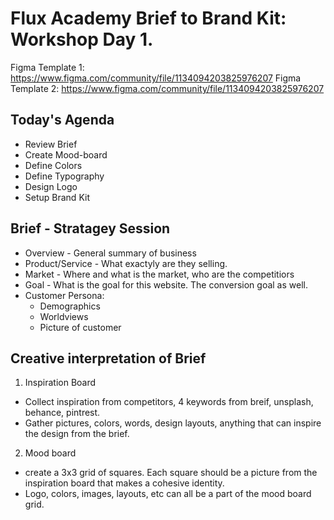 # Flux Academy Brief to Brand Kit: Workshop Day 1.

Figma Template 1: https://www.figma.com/community/file/1134094203825976207
Figma Template 2: https://www.figma.com/community/file/1134094203825976207

## Today's Agenda

- Review Brief
- Create Mood-board
- Define Colors
- Define Typography
- Design Logo
- Setup Brand Kit

## Brief - Stratagey Session

- Overview - General summary of business
- Product/Service - What exactyly are they selling.
- Market - Where and what is the market, who are the competitiors
- Goal - What is the goal for this website. The conversion goal as well.
- Customer Persona:
  - Demographics
  - Worldviews
  - Picture of customer

## Creative interpretation of Brief

1. Inspiration Board

- Collect inspiration from competitors, 4 keywords from breif, unsplash, behance, pintrest.
- Gather pictures, colors, words, design layouts, anything that can inspire the design from the brief.

2. Mood board

- create a 3x3 grid of squares. Each square should be a picture from the inspiration board that makes a cohesive identity.
- Logo, colors, images, layouts, etc can all be a part of the mood board grid.
